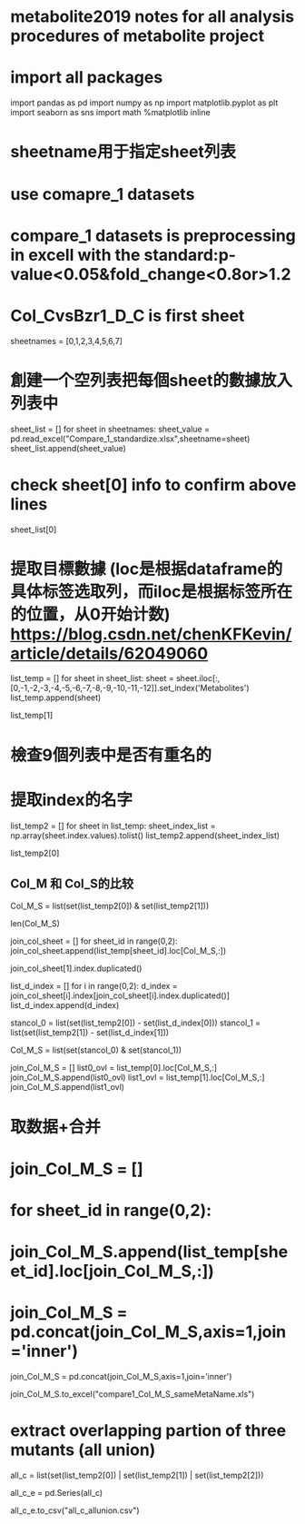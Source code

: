 # metabolite2019 notes for all analysis procedures of metabolite project

# import all packages
  import pandas as pd
  import numpy as np
  import matplotlib.pyplot as plt
  import seaborn as sns
  import math
  %matplotlib inline
  
# sheetname用于指定sheet列表
# use comapre_1 datasets
# compare_1 datasets is preprocessing in excell with the standard:p-value<0.05&fold_change<0.8or>1.2
# Col_CvsBzr1_D_C is first sheet
sheetnames = [0,1,2,3,4,5,6,7]

# 創建一个空列表把每個sheet的數據放入列表中
sheet_list = []
for sheet in sheetnames:
    sheet_value = pd.read_excel("Compare_1_standardize.xlsx",sheetname=sheet)
    sheet_list.append(sheet_value)
    
# check sheet[0] info to confirm above lines
sheet_list[0]

# 提取目標數據 (loc是根据dataframe的具体标签选取列，而iloc是根据标签所在的位置，从0开始计数) https://blog.csdn.net/chenKFKevin/article/details/62049060
list_temp = []
for sheet in sheet_list:
    sheet = sheet.iloc[:,[0,-1,-2,-3,-4,-5,-6,-7,-8,-9,-10,-11,-12]].set_index('Metabolites')
    list_temp.append(sheet)
    
list_temp[1]

# 檢查9個列表中是否有重名的
# 提取index的名字
list_temp2 = []
for sheet in list_temp:
    sheet_index_list = np.array(sheet.index.values).tolist()
    list_temp2.append(sheet_index_list)
    
list_temp2[0]

## Col_M 和 Col_S的比较


Col_M_S = list(set(list_temp2[0]) & set(list_temp2[1]))

len(Col_M_S)

join_col_sheet = []
for sheet_id in range(0,2):
    join_col_sheet.append(list_temp[sheet_id].loc[Col_M_S,:])
    
join_col_sheet[1].index.duplicated()

list_d_index = []
for i in range(0,2):
    d_index = join_col_sheet[i].index[join_col_sheet[i].index.duplicated()]
    list_d_index.append(d_index)
    
stancol_0 = list(set(list_temp2[0]) - set(list_d_index[0]))
stancol_1 = list(set(list_temp2[1]) - set(list_d_index[1]))

Col_M_S = list(set(stancol_0) & set(stancol_1))

join_Col_M_S = []
list0_ovl = list_temp[0].loc[Col_M_S,:]
join_Col_M_S.append(list0_ovl)
list1_ovl = list_temp[1].loc[Col_M_S,:]
join_Col_M_S.append(list1_ovl)

# 取数据+合并
# join_Col_M_S = []
# for sheet_id in range(0,2):
# join_Col_M_S.append(list_temp[sheet_id].loc[join_Col_M_S,:])
# join_Col_M_S = pd.concat(join_Col_M_S,axis=1,join='inner')

join_Col_M_S = pd.concat(join_Col_M_S,axis=1,join='inner')

join_Col_M_S.to_excel("compare1_Col_M_S_sameMetaName.xls")

# extract overlapping partion of three mutants (all union)
all_c = list(set(list_temp2[0]) | set(list_temp2[1]) | set(list_temp2[2]))

all_c_e = pd.Series(all_c)

all_c_e.to_csv("all_c_allunion.csv")

